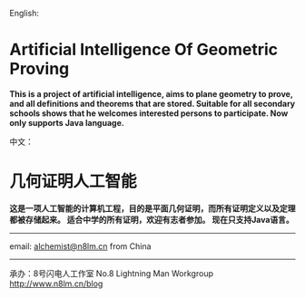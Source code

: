 English:
# Artificial Intelligence Of Geometric Proving #
**This is a project of artificial intelligence, aims to plane geometry to prove, and all definitions and theorems that are stored.
Suitable for all secondary schools shows that he welcomes interested persons to participate.
Now only supports Java language.**

中文：
# 几何证明人工智能 #
**这是一项人工智能的计算机工程，目的是平面几何证明，而所有证明定义以及定理都被存储起来。
适合中学的所有证明，欢迎有志者参加。
现在只支持Java语言。**


---

email: alchemist@n8lm.cn
from China

---


承办：8号闪电人工作室
No.8 Lightning Man Workgroup
http://www.n8lm.cn/blog